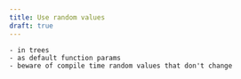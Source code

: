 ```yaml
---
title: Use random values
draft: true
---
```


    - in trees
    - as default function params
    - beware of compile time random values that don't change

